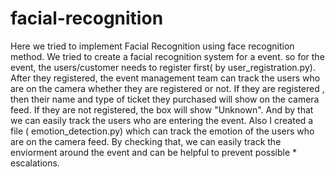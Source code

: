 # facial-recognition

Here we tried to implement Facial Recognition using face recognition method. We tried to create a facial recognition system for a event. so for the event, the users/customer needs to register first( by user_registration.py). After they registered, the event management team can track the users who are on the camera whether they are registered or not. If they are registered , then their name and type of ticket they purchased will show on the camera feed. If they are not registered, the box will show "Unknown". And by that we can easily track the users who are entering the event. Also I created a file ( emotion_detection.py) which can track the emotion of the users who are on the camera feed. By checking that, we can easily track the enviorment around the event and can be helpful to prevent possible * escalations.

